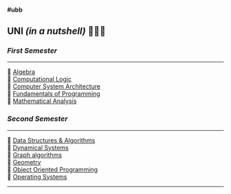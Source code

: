 #### #ubb ####

## UNI *(in a nutshell)* 👨🏼‍💻 ##


### *First Semester* ###

- - - -

📌 [Algebra](https://github.com/andrei-blaj/ubb/tree/master/sem1/algebra) <br />
📌 [Computational Logic](https://github.com/andrei-blaj/ubb/tree/master/sem1/cl) <br />
📌 [Computer System Architecture](https://github.com/andrei-blaj/ubb/tree/master/sem1/csa) <br />
📌 [Fundamentals of Programming](https://github.com/andrei-blaj/ubb/tree/master/sem1/fop) <br />
📌 [Mathematical Analysis](https://github.com/andrei-blaj/ubb) <br />


### *Second Semester* ###

- - - -

📌 [Data Structures & Algorithms](https://github.com/andrei-blaj/ubb/tree/master/sem2/SDA) <br />
📌 [Dynamical Systems](https://github.com/andrei-blaj/ubb/tree/master/sem2/Sisteme%20Dinamice) <br />
📌 [Graph algorithms](https://github.com/andrei-blaj/ubb/tree/master/sem2/Algoritmica%20Grafelor) <br />
📌 [Geometry](https://github.com/andrei-blaj/ubb/tree/master/sem2/Geometrie) <br />
📌 [Object Oriented Programming](https://github.com/andrei-blaj/ubb/tree/master/sem2/OOP) <br />
📌 [Operating Systems](https://github.com/andrei-blaj/ubb/tree/master/sem2/OS) <br />

- - - -
